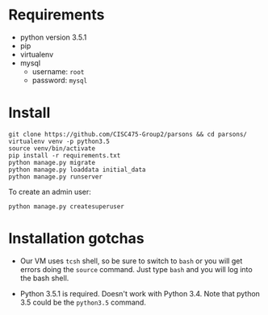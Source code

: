 # Requirements
* python version 3.5.1
* pip
* virtualenv
* mysql
  * username: `root`
  * password: `mysql`

# Install
```
git clone https://github.com/CISC475-Group2/parsons && cd parsons/
virtualenv venv -p python3.5
source venv/bin/activate
pip install -r requirements.txt
python manage.py migrate
python manage.py loaddata initial_data
python manage.py runserver
```

To create an admin user:

```
python manage.py createsuperuser
```

# Installation gotchas

* Our VM uses `tcsh` shell, so be sure to switch to `bash` or you will get errors doing the `source` command. Just type `bash` and you will log into the bash shell.

* Python 3.5.1 is required. Doesn't work with Python 3.4. Note that python 3.5 could be the `python3.5` command.
